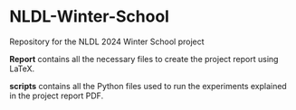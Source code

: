 # NLDL-Winter-School
Repository for the NLDL 2024 Winter School project

**Report** contains all the necessary files to create the project report using LaTeX.

**scripts** contains all the Python files used to run the experiments explained in the project report PDF.
